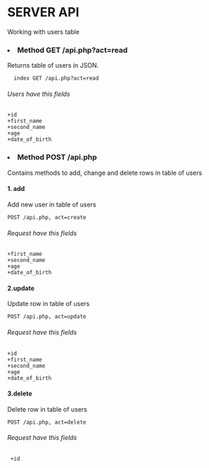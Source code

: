 SERVER API
============
Working with users table
### <li>Method GET /api.php?act=read
  Returns table of users in JSON.
````
  index GET /api.php?act=read
````  
 ###### Users have this fields
  ````
  +id
  +first_name
  +second_name
  +age
  +date_of_birth
  ````
### <li>Method POST /api.php
  Contains methods to add, change and delete rows in table of users
  #### 1. add
  Add new user in table of users
  ````
 POST /api.php, act=create
  ````
  ###### Request have this fields
  ````
  +first_name
  +second_name
  +age
  +date_of_birth
  ````
  #### 2.update
  Update row in table of users
  ````
  POST /api.php, act=update
  ````
  ###### Request have this fields
  ````
  +id
  +first_name
  +second_name
  +age
  +date_of_birth
  ````
  #### 3.delete
  Delete row in table of users
  ````
  POST /api.php, act=delete
  ````
  ###### Request have this fields
  ````
   +id
  ````
